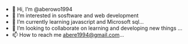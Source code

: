 - 👋 Hi, I’m @aberowo1994
- 👀 I’m interested in sosftware and web development 
- 🌱 I’m currently learning javascript and Microsoft sql...
- 💞️ I’m looking to collaborate on learning and developing new things ...
- 📫 How to reach me  abere1994@gmail.com...

<!---
aberowo1994/aberowo1994 is a ✨ special ✨ repository because its `README.md` (this file) appears on your GitHub profile.
You can click the Preview link to take a look at your changes.
--->
